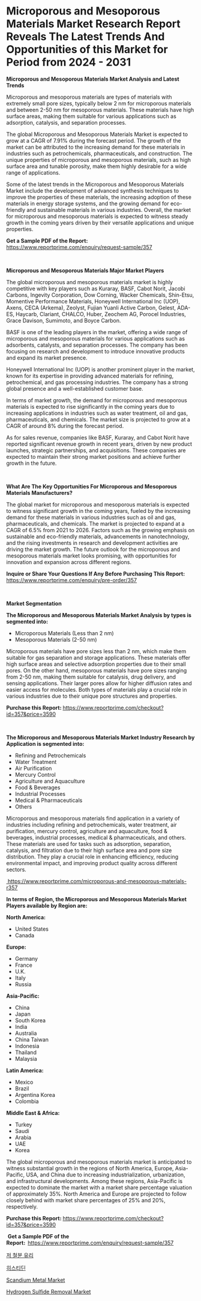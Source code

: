 <p><h1>Microporous and Mesoporous Materials Market Research Report Reveals The Latest Trends And Opportunities of this Market for Period from 2024 - 2031</h1></p><p><strong>Microporous and Mesoporous Materials Market Analysis and Latest Trends</strong></p>
<p><p>Microporous and mesoporous materials are types of materials with extremely small pore sizes, typically below 2 nm for microporous materials and between 2-50 nm for mesoporous materials. These materials have high surface areas, making them suitable for various applications such as adsorption, catalysis, and separation processes.</p><p>The global Microporous and Mesoporous Materials Market is expected to grow at a CAGR of 7.91% during the forecast period. The growth of the market can be attributed to the increasing demand for these materials in industries such as petrochemicals, pharmaceuticals, and construction. The unique properties of microporous and mesoporous materials, such as high surface area and tunable porosity, make them highly desirable for a wide range of applications.</p><p>Some of the latest trends in the Microporous and Mesoporous Materials Market include the development of advanced synthesis techniques to improve the properties of these materials, the increasing adoption of these materials in energy storage systems, and the growing demand for eco-friendly and sustainable materials in various industries. Overall, the market for microporous and mesoporous materials is expected to witness steady growth in the coming years driven by their versatile applications and unique properties.</p></p>
<p><strong>Get a Sample PDF of the Report:&nbsp;</strong> <a href="https://www.reportprime.com/enquiry/request-sample/357">https://www.reportprime.com/enquiry/request-sample/357</a></p>
<p>&nbsp;</p>
<p><strong>Microporous and Mesoporous Materials Major Market Players</strong></p>
<p><p>The global microporous and mesoporous materials market is highly competitive with key players such as Kuraray, BASF, Cabot Norit, Jacobi Carbons, Ingevity Corporation, Dow Corning, Wacker Chemicals, Shin-Etsu, Momentive Performance Materials, Honeywell International Inc (UOP), Axens, CECA (Arkema), Zeolyst, Fujian Yuanli Active Carbon, Gelest, ADA-ES, Haycarb, Clariant, CHALCO, Huber, Zeochem AG, Porocel Industries, Grace Davison, Sumimoto, and Boyce Carbon.</p><p>BASF is one of the leading players in the market, offering a wide range of microporous and mesoporous materials for various applications such as adsorbents, catalysts, and separation processes. The company has been focusing on research and development to introduce innovative products and expand its market presence.</p><p>Honeywell International Inc (UOP) is another prominent player in the market, known for its expertise in providing advanced materials for refining, petrochemical, and gas processing industries. The company has a strong global presence and a well-established customer base.</p><p>In terms of market growth, the demand for microporous and mesoporous materials is expected to rise significantly in the coming years due to increasing applications in industries such as water treatment, oil and gas, pharmaceuticals, and chemicals. The market size is projected to grow at a CAGR of around 8% during the forecast period.</p><p>As for sales revenue, companies like BASF, Kuraray, and Cabot Norit have reported significant revenue growth in recent years, driven by new product launches, strategic partnerships, and acquisitions. These companies are expected to maintain their strong market positions and achieve further growth in the future.</p></p>
<p>&nbsp;</p>
<p><strong>What Are The Key Opportunities For Microporous and Mesoporous Materials Manufacturers?</strong></p>
<p><p>The global market for microporous and mesoporous materials is expected to witness significant growth in the coming years, fueled by the increasing demand for these materials in various industries such as oil and gas, pharmaceuticals, and chemicals. The market is projected to expand at a CAGR of 6.5% from 2021 to 2026. Factors such as the growing emphasis on sustainable and eco-friendly materials, advancements in nanotechnology, and the rising investments in research and development activities are driving the market growth. The future outlook for the microporous and mesoporous materials market looks promising, with opportunities for innovation and expansion across different regions.</p></p>
<p><strong>Inquire or Share Your Questions If Any Before Purchasing This Report:</strong> <a href="https://www.reportprime.com/enquiry/pre-order/357">https://www.reportprime.com/enquiry/pre-order/357</a></p>
<p>&nbsp;</p>
<p><strong>Market Segmentation</strong></p>
<p><strong>The Microporous and Mesoporous Materials Market Analysis by types is segmented into:</strong></p>
<p><ul><li>Microporous Materials (Less than 2 nm)</li><li>Mesoporous Materials (2-50 nm)</li></ul></p>
<p><p>Microporous materials have pore sizes less than 2 nm, which make them suitable for gas separation and storage applications. These materials offer high surface areas and selective adsorption properties due to their small pores. On the other hand, mesoporous materials have pore sizes ranging from 2-50 nm, making them suitable for catalysis, drug delivery, and sensing applications. Their larger pores allow for higher diffusion rates and easier access for molecules. Both types of materials play a crucial role in various industries due to their unique pore structures and properties.</p></p>
<p><strong>Purchase this Report:&nbsp;</strong><a href="https://www.reportprime.com/checkout?id=357&price=3590">https://www.reportprime.com/checkout?id=357&price=3590</a></p>
<p>&nbsp;</p>
<p><strong>The Microporous and Mesoporous Materials Market Industry Research by Application is segmented into:</strong></p>
<p><ul><li>Refining and Petrochemicals</li><li>Water Treatment</li><li>Air Purification</li><li>Mercury Control</li><li>Agriculture and Aquaculture</li><li>Food & Beverages</li><li>Industrial Processes</li><li>Medical & Pharmaceuticals</li><li>Others</li></ul></p>
<p><p>Microporous and mesoporous materials find application in a variety of industries including refining and petrochemicals, water treatment, air purification, mercury control, agriculture and aquaculture, food & beverages, industrial processes, medical & pharmaceuticals, and others. These materials are used for tasks such as adsorption, separation, catalysis, and filtration due to their high surface area and pore size distribution. They play a crucial role in enhancing efficiency, reducing environmental impact, and improving product quality across different sectors.</p></p>
<p><a href="https://www.reportprime.com/microporous-and-mesoporous-materials-r357">&nbsp;https://www.reportprime.com/microporous-and-mesoporous-materials-r357</a></p>
<p><strong>In terms of Region, the Microporous and Mesoporous Materials Market Players available by Region are:</strong></p>
<p>
    <p> <strong> North America: </strong>
        <ul>
            <li>United States</li>
            <li>Canada</li>
        </ul>
        </p> 
    <p> <strong> Europe: </strong>
        <ul>
            <li>Germany</li>
            <li>France</li>
            <li>U.K.</li>
            <li>Italy</li>
            <li>Russia</li>
        </ul>
        </p> 
    <p> <strong> Asia-Pacific: </strong>
        <ul>
            <li>China</li>
            <li>Japan</li>
            <li>South Korea</li>
            <li>India</li>
            <li>Australia</li>
            <li>China Taiwan</li>
            <li>Indonesia</li>
            <li>Thailand</li>
            <li>Malaysia</li>
        </ul>
        </p> 
    <p> <strong> Latin America: </strong>
        <ul>
            <li>Mexico</li>
            <li>Brazil</li>
            <li>Argentina Korea</li>
            <li>Colombia</li>
        </ul>
        </p> 
    <p> <strong> Middle East & Africa: </strong>
        <ul>
            <li>Turkey</li>
            <li>Saudi</li>
            <li>Arabia</li>
            <li>UAE</li>
            <li>Korea</li>
        </ul>
    </p>
    </p>
<p><p>The global microporous and mesoporous materials market is anticipated to witness substantial growth in the regions of North America, Europe, Asia-Pacific, USA, and China due to increasing industrialization, urbanization, and infrastructural developments. Among these regions, Asia-Pacific is expected to dominate the market with a market share percentage valuation of approximately 35%. North America and Europe are projected to follow closely behind with market share percentages of 25% and 20%, respectively.</p></p>
<p><strong>Purchase this Report: </strong><a href="https://www.reportprime.com/checkout?id=357&price=3590">https://www.reportprime.com/checkout?id=357&price=3590</a></p>
<p>&nbsp;<strong>Get a Sample PDF of the Report:&nbsp;&nbsp;</strong><a href="https://www.reportprime.com/enquiry/request-sample/357">https://www.reportprime.com/enquiry/request-sample/357</a></p>
<p><strong></strong></p>
<p><p><a href="https://github.com/RonSpencer61/Market-Research-Report-List-1/blob/main/440547767465.md">저 철분 유리</a></p><p><a href="https://github.com/valroy852/Market-Research-Report-List-1/blob/main/537125267464.md">히스티딘</a></p><p><a href="https://github.com/wusalecollins540tpqoz/Market-Research-Report-List-2/blob/main/scandium-metal-market.md">Scandium Metal Market</a></p><p><a href="https://github.com/kathiaseamanalvaradovlprc2h/Market-Research-Report-List-2/blob/main/hydrogen-sulfide-removal-market.md">Hydrogen Sulfide Removal Market</a></p></p>